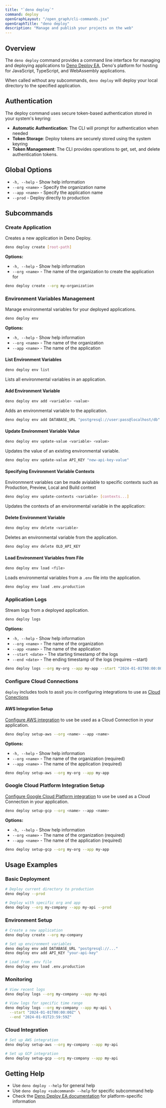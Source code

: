 ```yaml
---
title: "`deno deploy`"
command: deploy
openGraphLayout: "/open_graph/cli-commands.jsx"
openGraphTitle: "deno deploy"
description: "Manage and publish your projects on the web"
---
```


## Overview

The `deno deploy` command provides a command line interface for managing and
deploying applications to [Deno Deploy EA](https://deno.com/deploy), Deno's
platform for hosting for JavaScript, TypeScript, and WebAssembly applications.

When called without any subcommands, `deno deploy` will deploy your local
directory to the specified application.

## Authentication

The deploy command uses secure token-based authentication stored in your
system's keyring:

- **Automatic Authentication**: The CLI will prompt for authentication when
  needed
- **Token Storage**: Deploy tokens are securely stored using the system keyring
- **Token Management**: The CLI provides operations to get, set, and delete
  authentication tokens.

## Global Options

- `-h, --help` - Show help information
- `--org <name>` - Specify the organization name
- `--app <name>` - Specify the application name
- `--prod` - Deploy directly to production

## Subcommands

### Create Application

Creates a new application in Deno Deploy.

```bash
deno deploy create [root-path]
```

**Options:**

- `-h, --help` - Show help information
- `--org <name>` - The name of the organization to create the application for

```bash
deno deploy create --org my-organization
```

### Environment Variables Management

Manage environmental variables for your deployed applications.

```bash
deno deploy env
```

**Options:**

- `-h, --help` - Show help information
- `--org <name>` - The name of the organization
- `--app <name>` - The name of the application

#### List Environment Variables

```bash
deno deploy env list
```

Lists all environmental variables in an application.

#### Add Environment Variable

```bash
deno deploy env add <variable> <value>
```

Adds an environmental variable to the application.

```bash
deno deploy env add DATABASE_URL "postgresql://user:pass@localhost/db"
```

#### Update Environment Variable Value

```bash
deno deploy env update-value <variable> <value>
```

Updates the value of an existing environmental variable.

```bash
deno deploy env update-value API_KEY "new-api-key-value"
```

#### Specifying Environment Variable Contexts

Environmnent variables can be made avialable to specific contexts such as
Production, Preview, Local and Build context

```bash
deno deploy env update-contexts <variable> [contexts...]
```

Updates the contexts of an environmental variable in the application:

#### Delete Environment Variable

```bash
deno deploy env delete <variable>
```

Deletes an environmental variable from the application.

```bash
deno deploy env delete OLD_API_KEY
```

#### Load Environment Variables from File

```bash
deno deploy env load <file>
```

Loads environmental variables from a `.env` file into the application.

```bash
deno deploy env load .env.production
```

### Application Logs

Stream logs from a deployed application.

```bash
deno deploy logs
```

**Options:**

- `-h, --help` - Show help information
- `--org <name>` - The name of the organization
- `--app <name>` - The name of the application
- `--start <date>` - The starting timestamp of the logs
- `--end <date>` - The ending timestamp of the logs (requires --start)

```bash
deno deploy logs --org my-org --app my-app --start "2024-01-01T00:00:00Z"
```

### Configure Cloud Connections

`deploy` includes tools to assit you in configuring integrations to use as
[Cloud Conections](/deploy/early-access/reference/cloud-connections/)

#### AWS Integration Setup

[Configure AWS integration](/deploy/early-access/reference/cloud-connections/#aws%3A-easy-setup-with-deno-deploy-setup-aws)
to use be used as a Cloud Connection in your application.

```bash
deno deploy setup-aws --org <name> --app <name>
```

**Options:**

- `-h, --help` - Show help information
- `--org <name>` - The name of the organization (required)
- `--app <name>` - The name of the application (required)

```bash
deno deploy setup-aws --org my-org --app my-app
```

### Google Cloud Platform Integration Setup

[Configure Google Cloud Platform integration](/deploy/early-access/reference/cloud-connections/#setting-up-gcp)
to use be used as a Cloud Connection in your application.

```bash
deno deploy setup-gcp --org <name> --app <name>
```

**Options:**

- `-h, --help` - Show help information
- `--org <name>` - The name of the organization (required)
- `--app <name>` - The name of the application (required)

```bash
deno deploy setup-gcp --org my-org --app my-app
```

## Usage Examples

### Basic Deployment

```bash
# Deploy current directory to production
deno deploy --prod

# Deploy with specific org and app
deno deploy --org my-company --app my-api --prod
```

### Environment Setup

```bash
# Create a new application
deno deploy create --org my-company

# Set up environment variables
deno deploy env add DATABASE_URL "postgresql://..."
deno deploy env add API_KEY "your-api-key"

# Load from .env file
deno deploy env load .env.production
```

### Monitoring

```bash
# View recent logs
deno deploy logs --org my-company --app my-api

# View logs for specific time range
deno deploy logs --org my-company --app my-api \
  --start "2024-01-01T00:00:00Z" \
  --end "2024-01-01T23:59:59Z"
```

### Cloud Integration

```bash
# Set up AWS integration
deno deploy setup-aws --org my-company --app my-api

# Set up GCP integration
deno deploy setup-gcp --org my-company --app my-api
```

## Getting Help

- Use `deno deploy --help` for general help
- Use `deno deploy <subcommand> --help` for specific subcommand help
- Check the
  [Deno Deploy EA documentation](https://docs.deno.com/deploy/early-access/) for
  platform-specific information
